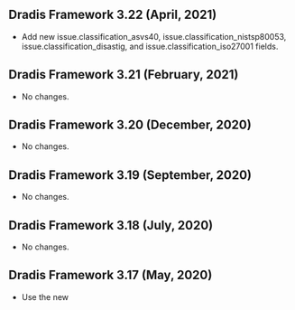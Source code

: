 ## Dradis Framework 3.22 (April, 2021) ##

*   Add new issue.classification_asvs40, issue.classification_nistsp80053, issue.classification_disastig, and issue.classification_iso27001 fields. 


## Dradis Framework 3.21 (February, 2021) ##

*   No changes.

## Dradis Framework 3.20 (December, 2020) ##

*   No changes.

## Dradis Framework 3.19 (September, 2020) ##

*   No changes.

## Dradis Framework 3.18 (July, 2020) ##

*   No changes.

## Dradis Framework 3.17 (May, 2020) ##

* Use the new <title> tag provided by Netsparker.

## Dradis Framework 3.16 (February, 2020) ##

*   No changes.

## Dradis Framework 3.15 (November, 2019) ##

*   Fix link parsing of issue.external_references

## Dradis Framework 3.14 (August, 2019) ##

*   No changes.

## Dradis Framework 3.13 (June, 2019)

* Add Known Vulnerabilities and OWASP 2017 Classification as available Issue fields
* Add :vulnerableparameter, :vulnerableparametertype, and :vulnerableparametervalue Evidence fields

## Dradis Framework 3.12 (March, 2019)

* Change alphabetical lists to bullet lists

## Dradis Framework 3.11 (November, 2018) ##

*   Add CVSS fields for Issues.
*   Add impact, actionsToTake, requiredSkillsForExploitation, externalReferences, remedyReferences, and extrainformation fields
*   Update formatting to deal with HTML tags and entities

## Dradis Framework 3.10 (September, 2018) ##

*  Add CSS classification fields to Issues

## Dradis Framework 3.9 (January, 2018) ##

*   No changes.

## Dradis Framework 3.8 (September, 2017) ##

*   Initial release.
